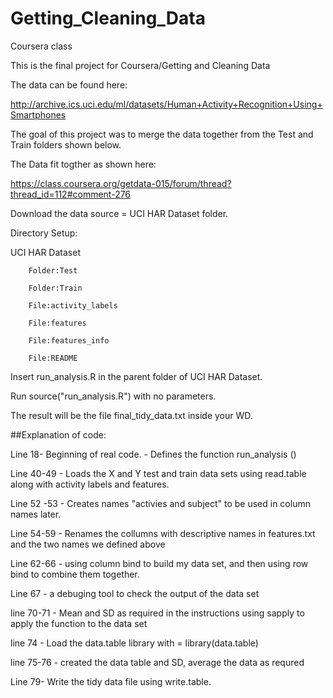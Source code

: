 # Getting_Cleaning_Data
Coursera class

This is the final project for Coursera/Getting and Cleaning Data

The data can be found here:

http://archive.ics.uci.edu/ml/datasets/Human+Activity+Recognition+Using+Smartphones


        
The goal of this project was to merge the data together from the Test and Train folders shown below.

The Data fit togther as shown here:

https://class.coursera.org/getdata-015/forum/thread?thread_id=112#comment-276


Download the data source = UCI HAR Dataset folder.

Directory Setup:

  UCI HAR Dataset
  
        Folder:Test
        
        Folder:Train
        
        File:activity_labels
        
        File:features
        
        File:features_info
        
        File:README

Insert run_analysis.R in the parent folder of UCI HAR Dataset.

Run source("run_analysis.R") with no parameters.

The result will be the file final_tidy_data.txt inside your WD.

##Explanation of code:

Line 18-  Beginning of real code. - Defines the function run_analysis ()

Line 40-49  - Loads the X and Y test and train data sets using read.table along with activity labels and features.

Line 52 -53 - Creates names "activies and subject" to be used in column names later.

Line 54-59 -  Renames the collumns with descriptive names in features.txt and the two names we defined above

Line 62-66 - using column bind to build my data set, and then using row bind to combine them together.

Line 67 - a debuging tool to check the output of the data set

line 70-71 - Mean and SD as required in the instructions using sapply to apply the function to the data set

line 74 - Load the data.table library with = library(data.table)

line 75-76 - created the data table and SD, average the data as requred

Line 79- Write the tidy data file using write.table.


